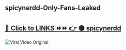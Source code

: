 
 ## spicynerdd-Only-Fans-Leaked

# <h2><a href="https://clipsfans.com/spicynerdd&ref=git">🔗 Click to LINKS ⏩⏩ 👉 🟢 spicynerdd </a></h2>

<a href="https://clipsfans.com/spicynerdd&ref=git" rel="nofollow" data-target="animated-image.originalLink"><img src="https://i.ibb.co.com/xMMVF88/686577567.gif" alt="Viral Video Original" style="max-width: 100%; display: inline-block;" data-target="animated-image.originalImage"></a>

